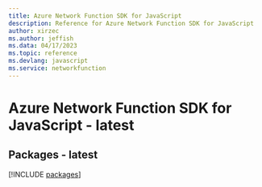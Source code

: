 ```yaml
---
title: Azure Network Function SDK for JavaScript
description: Reference for Azure Network Function SDK for JavaScript
author: xirzec
ms.author: jeffish
ms.data: 04/17/2023
ms.topic: reference
ms.devlang: javascript
ms.service: networkfunction
---
```

# Azure Network Function SDK for JavaScript - latest
## Packages - latest
[!INCLUDE [packages](network-function-index.md)]